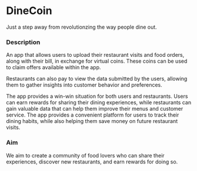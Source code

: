 # DineCoin

Just a step away from revolutionzing the way people dine out. 

### Description

An app that allows users to upload their restaurant visits and food orders, along with their bill, in exchange for virtual coins. These coins can be used to claim offers available within the app. 

Restaurants can also pay to view the data submitted by the users, allowing them to gather insights into customer behavior and preferences.

The app provides a win-win situation for both users and restaurants. Users can earn rewards for sharing their dining experiences, while restaurants can gain valuable data that can help them improve their menus and customer service. The app provides a convenient platform for users to track their dining habits, while also helping them save money on future restaurant visits.

### Aim
We aim to create a community of food lovers who can share their experiences, discover new restaurants, and earn rewards for doing so.
